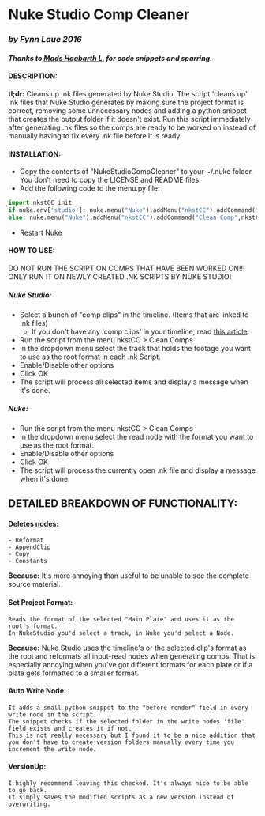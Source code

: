 # Nuke Studio Comp Cleaner
### *by Fynn Laue 2016*

#### *Thanks to [Mads Hagbarth L.](http://hagbarth.net/) for code snippets and sparring.*


#### DESCRIPTION:
**tl;dr:** Cleans up .nk files generated by Nuke Studio.
The script 'cleans up' .nk files that Nuke Studio generates by making sure the project format is correct, removing some unnecessary nodes and adding a python snippet that creates the output folder if it doesn't exist.
Run this script immediately after generating .nk files so the comps are ready to be worked on instead of manually having to fix every .nk file before it is ready.


#### INSTALLATION: 
- Copy the contents of "NukeStudioCompCleaner" to your ~/.nuke folder. You don't need to copy the LICENSE and README files.
- Add the following code to the menu.py file:
```python
import nkstCC_init
if nuke.env['studio']: nuke.menu("Nuke").addMenu("nkstCC").addCommand("Clean Comps",nkstCC_init.main)
else: nuke.menu("Nuke").addMenu("nkstCC").addCommand("Clean Comp",nkstCC_init.main)
```
- Restart Nuke


#### HOW TO USE:
DO NOT RUN THE SCRIPT ON COMPS THAT HAVE BEEN WORKED ON!!!
ONLY RUN IT ON NEWLY CREATED .NK SCRIPTS BY NUKE STUDIO!

##### Nuke Studio:
- Select a bunch of "comp clips" in the timeline. (Items that are linked to .nk files)
    - If you don't have any 'comp clips' in your timeline, read [this article](http://help.thefoundry.co.uk/nuke/content/timeline_environment/exporting/building_vfx_tracks.html).
- Run the script from the menu nkstCC > Clean Comps
- In the dropdown menu select the track that holds the footage you want to use as the root format in each .nk Script.
- Enable/Disable other options
- Click OK
- The script will process all selected items and display a message when it's done.

##### Nuke:
- Run the script from the menu nkstCC > Clean Comps
- In the dropdown menu select the read node with the format you want to use as the root format.
- Enable/Disable other options
- Click OK
- The script will process the currently open .nk file and display a message when it's done.



## DETAILED BREAKDOWN OF FUNCTIONALITY:
#### Deletes nodes:
    - Reformat
    - AppendClip
    - Copy
    - Constants
**Because:**
    It's more annoying than useful to be unable to see the complete source material.

#### Set Project Format:
    Reads the format of the selected "Main Plate" and uses it as the root's format.
    In NukeStudio you'd select a track, in Nuke you'd select a Node.
**Because:**
    Nuke Studio uses the timeline's or the selected clip's format as the root and reformats all input-read nodes when generating comps.
    That is especially annoying when you've got different formats for each plate or if a plate gets formatted to a smaller format.

#### Auto Write Node:
    It adds a small python snippet to the "before render" field in every write node in the script. 
    The snippet checks if the selected folder in the write nodes 'file' field exists and creates it if not.
    This is not really necessary but I found it to be a nice addition that you don't have to create version folders manually every time you increment the write node.

#### VersionUp:
    I highly recommend leaving this checked. It's always nice to be able to go back.
    It simply saves the modified scripts as a new version instead of overwriting.
